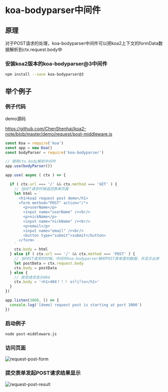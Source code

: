 # koa-bodyparser中间件

## 原理

对于POST请求的处理，koa-bodyparser中间件可以把koa2上下文的formData数据解析到ctx.request.body中

### 安装koa2版本的koa-bodyparser@3中间件

```sh
npm install --save koa-bodyparser@3
```

## 举个例子

### 例子代码

demo源码

https://github.com/ChenShenhai/koa2-note/blob/master/demo/request/post-middleware.js

```js
const Koa = require('koa')
const app = new Koa()
const bodyParser = require('koa-bodyparser')

// 使用ctx.body解析中间件
app.use(bodyParser())

app.use( async ( ctx ) => {

  if ( ctx.url === '/' && ctx.method === 'GET' ) {
    // 当GET请求时候返回表单页面
    let html = `
      <h1>koa2 request post demo</h1>
      <form method="POST" action="/">
        <p>userName</p>
        <input name="userName" /><br/>
        <p>nickName</p>
        <input name="nickName" /><br/>
        <p>email</p>
        <input name="email" /><br/>
        <button type="submit">submit</button>
      </form>
    `
    ctx.body = html
  } else if ( ctx.url === '/' && ctx.method === 'POST' ) {
    // 当POST请求的时候，中间件koa-bodyparser解析POST表单里的数据，并显示出来
    let postData = ctx.request.body
    ctx.body = postData
  } else {
    // 其他请求显示404
    ctx.body = '<h1>404！！！ o(╯□╰)o</h1>'
  }
})

app.listen(3000, () => {
  console.log('[demo] request post is starting at port 3000')
})
```

### 启动例子

```sh
node post-middleware.js
```

### 访问页面

![request-post-form](https://chenshenhai.github.io/koa2-note/note/images/request-post-form.png)

### 提交表单发起POST请求结果显示

![request-post-result](https://chenshenhai.github.io/koa2-note/note/images/request-post-result.png)